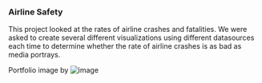 ### Airline Safety

This project looked at the rates of airline crashes and fatalities. We were asked to create several different visualizations using different datasources each time to determine whether the rate of airline crashes is as bad as media portrays.

Portfolio image by ![image](https://user-images.githubusercontent.com/48367764/124679296-bf854480-de89-11eb-8c8e-452ce2aaa437.png)
